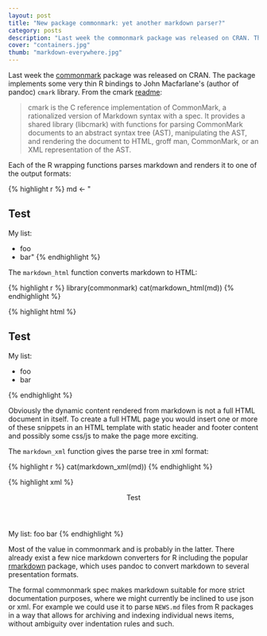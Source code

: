 ```yaml
---
layout: post
title: "New package commonmark: yet another markdown parser?"
category: posts
description: "Last week the commonmark package was released on CRAN. The package implements some very thin R bindings to John Macfarlane’s (author of pandoc) cmark library, which provides functions for parsing CommonMark documents to an abstract syntax tree (AST), manipulating the AST, and rendering the document to HTML, groff man, CommonMark, or an XML representation of the AST"
cover: "containers.jpg"
thumb: "markdown-everywhere.jpg"
---
```


Last week the [commonmark](http://cran.r-project.org/web/packages/commonmark/index.html) package was released on CRAN. The package implements some very thin R bindings to John Macfarlane's (author of pandoc) `cmark` library. From the cmark [readme](https://github.com/jgm/cmark#readme):

> cmark is the C reference implementation of CommonMark, a rationalized version of Markdown syntax with a spec. It provides a shared library (libcmark) with functions for parsing CommonMark documents to an abstract syntax tree (AST), manipulating the AST, and rendering the document to HTML, groff man, CommonMark, or an XML representation of the AST.

Each of the R wrapping functions parses markdown and renders it to one of the output formats:

{% highlight r %}
md <- "
## Test
My list:
  - foo
  - bar"
{% endhighlight %}

The `markdown_html` function converts markdown to HTML:

{% highlight r %}
library(commonmark)
cat(markdown_html(md))
{% endhighlight %}

{% highlight html %}
<h2>Test</h2>
<p>My list:</p>
<ul>
<li>foo</li>
<li>bar</li>
</ul>
{% endhighlight %}

Obviously the dynamic content rendered from markdown is not a full HTML document in itself. To create a full HTML page you would insert one or more of these snippets in an HTML template with static header and footer content and possibly some css/js to make the page more exciting.

The `markdown_xml` function gives the parse tree in xml format:

{% highlight r %}
cat(markdown_xml(md))
{% endhighlight %}

{% highlight xml %}
<?xml version="1.0" encoding="UTF-8"?>
<!DOCTYPE CommonMark SYSTEM "CommonMark.dtd">
<document>
  <header level="2">
    <text>Test</text>
  </header>
  <paragraph>
    <text>My list:</text>
  </paragraph>
  <list type="bullet" tight="true">
    <item>
      <paragraph>
        <text>foo</text>
      </paragraph>
    </item>
    <item>
      <paragraph>
        <text>bar</text>
      </paragraph>
    </item>
  </list>
</document>
{% endhighlight %}

Most of the value in commonmark and is probably in the latter. There already exist a few nice markdown converters for R including the popular [rmarkdown](http://rmarkdown.rstudio.com/) package, which uses pandoc to convert markdown to several presentation formats. 

The formal commonmark spec makes markdown suitable for more strict documentation purposes, where we might currently be inclined to use json or xml. For example we could use it to parse `NEWS.md` files from R packages in a way that allows for archiving and indexing individual news items, without ambiguity over indentation rules and such.
